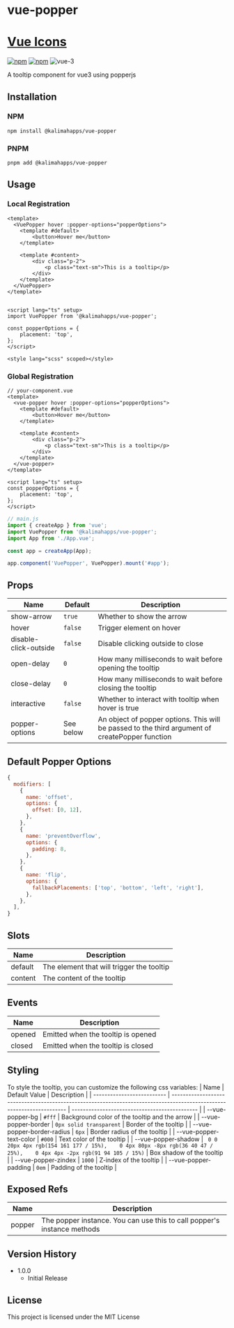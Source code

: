 # vue-popper
# [Vue Icons](https://kalimah-apps.github.io/vue-popper/)
[![npm](https://img.shields.io/npm/v/@kalimahapps/vue-popper.svg)](https://www.npmjs.com/package/@kalimahapps/vue-popper) 
[![npm](https://img.shields.io/npm/dt/@kalimahapps/vue-popper.svg)](https://www.npmjs.com/package/@kalimahapps/vue-popper)
![vue-3](https://img.shields.io/badge/vue-3-%2342b883)

A tooltip component for vue3 using popperjs

## Installation
### NPM
`npm install @kalimahapps/vue-popper`

### PNPM
`pnpm add @kalimahapps/vue-popper`

## Usage
### Local Registration
```vue
<template>
  <VuePopper hover :popper-options="popperOptions">
    <template #default>
        <button>Hover me</button>
    </template>

    <template #content>
        <div class="p-2">
            <p class="text-sm">This is a tooltip</p>
        </div>
    </template>
  </VuePopper>
</template>


<script lang="ts" setup>
import VuePopper from '@kalimahapps/vue-popper';

const popperOptions = {
	placement: 'top',
};
</script>

<style lang="scss" scoped></style>
```

### Global Registration
```vue
// your-component.vue
<template>
  <vue-popper hover :popper-options="popperOptions">
    <template #default>
        <button>Hover me</button>
    </template>

    <template #content>
        <div class="p-2">
            <p class="text-sm">This is a tooltip</p>
        </div>
    </template>
  </vue-popper>
</template>

<script lang="ts" setup>
const popperOptions = {
	placement: 'top',
};
</script>
```
    
```js
// main.js
import { createApp } from 'vue';
import VuePopper from '@kalimahapps/vue-popper';
import App from './App.vue';

const app = createApp(App);

app.component('VuePopper', VuePopper).mount('#app');
```

## Props
| Name                  | Default   | Description                                                                                     |
| --------------------- | --------- | ----------------------------------------------------------------------------------------------- |
| show-arrow            | `true`    | Whether to show the arrow                                                                       |
| hover                 | `false`   | Trigger element on hover                                                                        |
| disable-click-outside | `false`   | Disable clicking outside to close                                                               |
| open-delay            | `0`       | How many milliseconds to wait before opening the tooltip                                        |
| close-delay           | `0`       | How many milliseconds to wait before closing the tooltip                                        |
| interactive           | `false`   | Whether to interact with tooltip when hover is true                                             |
| popper-options        | See below | An object of popper options. This will be passed to the third argument of createPopper function |


## Default Popper Options
```js
{
  modifiers: [
    {
      name: 'offset',
      options: {
        offset: [0, 12],
      },
    },
    {
      name: 'preventOverflow',
      options: {
        padding: 8,
      },
    },
    {
      name: 'flip',
      options: {
        fallbackPlacements: ['top', 'bottom', 'left', 'right'],
      },
    },
  ],
}
```

## Slots
| Name    | Description                               |
| ------- | ----------------------------------------- |
| default | The element that will trigger the tooltip |
| content | The content of the tooltip                |

## Events
| Name   | Description                        |
| ------ | ---------------------------------- |
| opened | Emitted when the tooltip is opened |
| closed | Emitted when the tooltip is closed |

## Styling
To style the tooltip, you can customize the following css variables:
| Name                       | Default Value                                                                                                          | Description                                   |
| -------------------------- | ---------------------------------------------------------------------------------------------------------------------- | --------------------------------------------- |
| --vue-popper-bg            | `#fff`                                                                                                                 | Background color of the tooltip and the arrow |
| --vue-popper-border        | `0px solid transparent`                                                                                                | Border of the tooltip                         |
| --vue-popper-border-radius | `6px`                                                                                                                  | Border radius of the tooltip                  |
| --vue-popper-text-color    | `#000`                                                                                                                 | Text color of the tooltip                     |
| --vue-popper-shadow        | ` 0 0 20px 4px rgb(154 161 177 / 15%),    0 4px 80px -8px rgb(36 40 47 / 25%),    0 4px 4px -2px rgb(91 94 105 / 15%)` | Box shadow of the tooltip                     |
| --vue-popper-zindex        | `1000`                                                                                                                 | Z-index of the tooltip                        |
| --vue-popper-padding       | `0em`                                                                                                                  | Padding of the tooltip                        |

## Exposed Refs
| Name   | Description                                                             |
| ------ | ----------------------------------------------------------------------- |
| popper | The popper instance. You can use this to call popper's instance methods |

## Version History
- 1.0.0
  - Initial Release

## License

This project is licensed under the MIT License